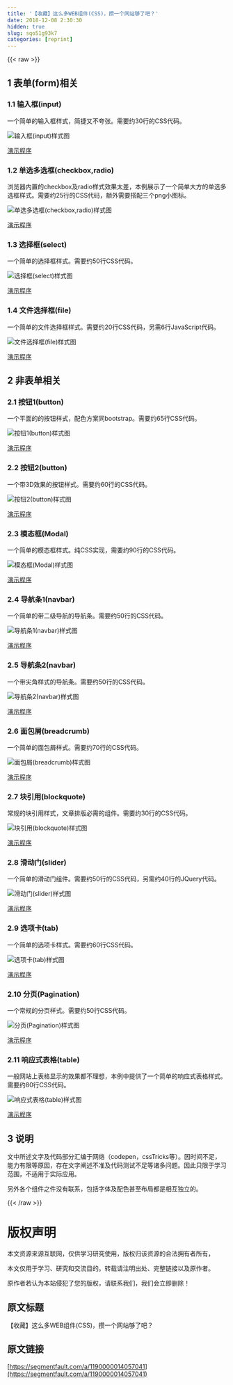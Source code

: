 ```yaml
---
title: '【收藏】这么多WEB组件(CSS)，攒一个网站够了吧？' 
date: 2018-12-08 2:30:30
hidden: true
slug: sqo51g93k7
categories: [reprint]
---
```


{{< raw >}}

                    
<h2 id="articleHeader0">1 表单(form)相关</h2>
<h3 id="articleHeader1">1.1 输入框(input)</h3>
<p>一个简单的输入框样式，简捷又不夸张。需要约30行的CSS代码。</p>
<p><span class="img-wrap"><img data-src="http://res.42du.cn/up/201803/mxi6rzu3.jpg" src="https://static.alili.techhttp://res.42du.cn/up/201803/mxi6rzu3.jpg" alt="输入框(input)样式图" title="输入框(input)样式图" style="cursor: pointer; display: inline;"></span></p>
<p><a href="http://www.42du.cn/run/71" rel="nofollow noreferrer" target="_blank">演示程序</a></p>
<h3 id="articleHeader2">1.2 单选多选框(checkbox,radio)</h3>
<p>浏览器内置的checkbox及radio样式效果太差，本例展示了一个简单大方的单选多选框样式。需要约25行的CSS代码，额外需要搭配三个png小图标。</p>
<p><span class="img-wrap"><img data-src="http://res.42du.cn/up/201803/drurhi5u.jpg" src="https://static.alili.techhttp://res.42du.cn/up/201803/drurhi5u.jpg" alt="单选多选框(checkbox,radio)样式图" title="单选多选框(checkbox,radio)样式图" style="cursor: pointer; display: inline;"></span></p>
<p><a href="http://www.42du.cn/run/72" rel="nofollow noreferrer" target="_blank">演示程序</a></p>
<h3 id="articleHeader3">1.3 选择框(select)</h3>
<p>一个简单的选择框样式。需要约50行CSS代码。</p>
<p><span class="img-wrap"><img data-src="http://res.42du.cn/up/201803/itsjc3o5.jpg" src="https://static.alili.techhttp://res.42du.cn/up/201803/itsjc3o5.jpg" alt="选择框(select)样式图" title="选择框(select)样式图" style="cursor: pointer; display: inline;"></span></p>
<p><a href="http://www.42du.cn/run/73" rel="nofollow noreferrer" target="_blank">演示程序</a></p>
<h3 id="articleHeader4">1.4 文件选择框(file)</h3>
<p>一个简单的文件选择框样式。需要约20行CSS代码，另需6行JavaScript代码。</p>
<p><span class="img-wrap"><img data-src="http://res.42du.cn/up/201803/os6iscze.jpg" src="https://static.alili.techhttp://res.42du.cn/up/201803/os6iscze.jpg" alt="文件选择框(file)样式图" title="文件选择框(file)样式图" style="cursor: pointer;"></span></p>
<p><a href="http://www.42du.cn/run/74" rel="nofollow noreferrer" target="_blank">演示程序</a></p>
<h2 id="articleHeader5">2 非表单相关</h2>
<h3 id="articleHeader6">2.1 按钮1(button)</h3>
<p>一个平面的的按钮样式，配色方案同bootstrap。需要约65行CSS代码。</p>
<p><span class="img-wrap"><img data-src="http://res.42du.cn/up/201803/ytandjsk.jpg" src="https://static.alili.techhttp://res.42du.cn/up/201803/ytandjsk.jpg" alt="按钮1(button)样式图" title="按钮1(button)样式图" style="cursor: pointer; display: inline;"></span></p>
<p><a href="http://www.42du.cn/run/75" rel="nofollow noreferrer" target="_blank">演示程序</a></p>
<h3 id="articleHeader7">2.2 按钮2(button)</h3>
<p>一个带3D效果的按钮样式。需要约60行的CSS代码。</p>
<p><span class="img-wrap"><img data-src="http://res.42du.cn/up/201803/5lfvcret.jpg" src="https://static.alili.techhttp://res.42du.cn/up/201803/5lfvcret.jpg" alt="按钮2(button)样式图" title="按钮2(button)样式图" style="cursor: pointer; display: inline;"></span></p>
<p><a href="http://www.42du.cn/run/76" rel="nofollow noreferrer" target="_blank">演示程序</a></p>
<h3 id="articleHeader8">2.3 模态框(Modal)</h3>
<p>一个简单的模态框样式。纯CSS实现，需要约90行的CSS代码。</p>
<p><span class="img-wrap"><img data-src="http://res.42du.cn/up/201803/foqtw3vi.jpg" src="https://static.alili.techhttp://res.42du.cn/up/201803/foqtw3vi.jpg" alt="模态框(Modal)样式图" title="模态框(Modal)样式图" style="cursor: pointer;"></span></p>
<p><a href="http://www.42du.cn/run/77" rel="nofollow noreferrer" target="_blank">演示程序</a></p>
<h3 id="articleHeader9">2.4 导航条1(navbar)</h3>
<p>一个简单的带二级导航的导航条。需要约50行的CSS代码。</p>
<p><span class="img-wrap"><img data-src="http://res.42du.cn/up/201803/9nvet0ay.jpg" src="https://static.alili.techhttp://res.42du.cn/up/201803/9nvet0ay.jpg" alt="导航条1(navbar)样式图" title="导航条1(navbar)样式图" style="cursor: pointer;"></span></p>
<p><a href="http://www.42du.cn/run/78" rel="nofollow noreferrer" target="_blank">演示程序</a></p>
<h3 id="articleHeader10">2.5 导航条2(navbar)</h3>
<p>一个带尖角样式的导航条。需要约50行的CSS代码。</p>
<p><span class="img-wrap"><img data-src="http://res.42du.cn/up/201803/nty38tjh.jpg" src="https://static.alili.techhttp://res.42du.cn/up/201803/nty38tjh.jpg" alt="导航条2(navbar)样式图" title="导航条2(navbar)样式图" style="cursor: pointer; display: inline;"></span></p>
<p><a href="http://www.42du.cn/run/79" rel="nofollow noreferrer" target="_blank">演示程序</a></p>
<h3 id="articleHeader11">2.6 面包屑(breadcrumb)</h3>
<p>一个简单的面包屑样式。需要约70行的CSS代码。</p>
<p><span class="img-wrap"><img data-src="http://res.42du.cn/up/201803/pkswtn42.jpg" src="https://static.alili.techhttp://res.42du.cn/up/201803/pkswtn42.jpg" alt="面包屑(breadcrumb)样式图" title="面包屑(breadcrumb)样式图" style="cursor: pointer; display: inline;"></span></p>
<p><a href="http://www.42du.cn/run/80" rel="nofollow noreferrer" target="_blank">演示程序</a></p>
<h3 id="articleHeader12">2.7 块引用(blockquote)</h3>
<p>常规的块引用样式，文章排版必需的组件。需要约30行的CSS代码。</p>
<p><span class="img-wrap"><img data-src="http://res.42du.cn/up/201803/yw6dg4bl.jpg" src="https://static.alili.techhttp://res.42du.cn/up/201803/yw6dg4bl.jpg" alt="块引用(blockquote)样式图" title="块引用(blockquote)样式图" style="cursor: pointer; display: inline;"></span></p>
<p><a href="http://www.42du.cn/run/81" rel="nofollow noreferrer" target="_blank">演示程序</a></p>
<h3 id="articleHeader13">2.8 滑动门(slider)</h3>
<p>一个简单的滑动门组件。需要约50行的CSS代码，另需约40行的JQuery代码。</p>
<p><span class="img-wrap"><img data-src="http://res.42du.cn/up/201803/1c14uf9u.jpg" src="https://static.alili.techhttp://res.42du.cn/up/201803/1c14uf9u.jpg" alt="滑动门(slider)样式图" title="滑动门(slider)样式图" style="cursor: pointer;"></span></p>
<p><a href="http://www.42du.cn/run/82" rel="nofollow noreferrer" target="_blank">演示程序</a></p>
<h3 id="articleHeader14">2.9 选项卡(tab)</h3>
<p>一个简单的选项卡样式。需要约60行CSS代码。</p>
<p><span class="img-wrap"><img data-src="http://res.42du.cn/up/201803/ckfodgea.jpg" src="https://static.alili.techhttp://res.42du.cn/up/201803/ckfodgea.jpg" alt="选项卡(tab)样式图" title="选项卡(tab)样式图" style="cursor: pointer;"></span></p>
<p><a href="http://www.42du.cn/run/83" rel="nofollow noreferrer" target="_blank">演示程序</a></p>
<h3 id="articleHeader15">2.10 分页(Pagination)</h3>
<p>一个常规的分页样式。需要约50行CSS代码。</p>
<p><span class="img-wrap"><img data-src="http://res.42du.cn/up/201803/xgcvucgg.jpg" src="https://static.alili.techhttp://res.42du.cn/up/201803/xgcvucgg.jpg" alt="分页(Pagination)样式图" title="分页(Pagination)样式图" style="cursor: pointer;"></span></p>
<p><a href="http://www.42du.cn/run/84" rel="nofollow noreferrer" target="_blank">演示程序</a></p>
<h3 id="articleHeader16">2.11 响应式表格(table)</h3>
<p>一般网站上表格显示的效果都不理想，本例中提供了一个简单的响应式表格样式。需要约80行CSS代码。</p>
<p><span class="img-wrap"><img data-src="http://res.42du.cn/up/201803/wmitluep.jpg" src="https://static.alili.techhttp://res.42du.cn/up/201803/wmitluep.jpg" alt="响应式表格(table)样式图" title="响应式表格(table)样式图" style="cursor: pointer; display: inline;"></span></p>
<p><a href="http://www.42du.cn/run/85" rel="nofollow noreferrer" target="_blank">演示程序</a></p>
<h2 id="articleHeader17">3 说明</h2>
<p>文中所述文字及代码部分汇编于网络（codepen，cssTricks等）。因时间不足，能力有限等原因，存在文字阐述不准及代码测试不足等诸多问题。因此只限于学习范围，不适用于实际应用。</p>
<p>另外各个组件之件没有联系，包括字体及配色甚至布局都是相互独立的。</p>

                
{{< /raw >}}

# 版权声明
本文资源来源互联网，仅供学习研究使用，版权归该资源的合法拥有者所有，

本文仅用于学习、研究和交流目的。转载请注明出处、完整链接以及原作者。

原作者若认为本站侵犯了您的版权，请联系我们，我们会立即删除！

## 原文标题
【收藏】这么多WEB组件(CSS)，攒一个网站够了吧？

## 原文链接
[https://segmentfault.com/a/1190000014057041](https://segmentfault.com/a/1190000014057041)


